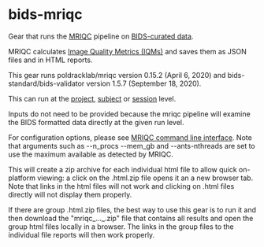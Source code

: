 # bids-mriqc
Gear that runs the [MRIQC](https://mriqc.readthedocs.io/en/stable/about.html) pipeline on [BIDS-curated data](https://bids.neuroimaging.io/).

MRIQC calculates [Image Quality Metrics (IQMs)](https://mriqc.readthedocs.io/en/stable/measures.html#module-mriqc.qc) and saves them as JSON files and in HTML reports.

This gear runs poldracklab/mriqc version 0.15.2 (April 6, 2020) and bids-standard/bids-validator version 1.5.7 (September 18, 2020).

This can run at the
[project](https://docs.flywheel.io/hc/en-us/articles/360017808354-EM-6-1-x-Release-Notes),
[subject](https://docs.flywheel.io/hc/en-us/articles/360038261213-Run-an-analysis-gear-on-a-subject) or
[session](https://docs.flywheel.io/hc/en-us/articles/360015505453-Analysis-Gears) level.

Inputs do not need to be provided because the mriqc pipeline will examine
the BIDS formatted data directly at the given run level.

For configuration options, please see [MRIQC command line interface](https://mriqc.readthedocs.io/en/stable/running.html#command-line-interface).  Note that arguments such as --n_procs --mem_gb and --ants-nthreads are set to use the maximum available as detected by MRIQC.

This will create a zip archive for each individual html file to allow quick
on-platform viewing: a click on the .html.zip file opens it an a new
browser tab.  Note that links in the html files will not work and
clicking on .html files directly will not display them properly.

If there are group .html.zip files, the best way to use this gear
is to run it and then download the "mriqc\_...\_.zip" file that
contains all results and open the group html files locally in a
browser.  The links in the group files to the individual file reports
will then work properly.
